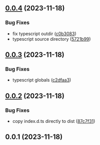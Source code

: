 ## [0.0.4](https://github.com/nsaunders/html/compare/v0.0.3...v0.0.4) (2023-11-18)


### Bug Fixes

* fix typescript outdir ([c0b3083](https://github.com/nsaunders/html/commit/c0b30834515e7ce86a97a44201cc1b8b0c2b2a58))
* typescript source directory ([5721b99](https://github.com/nsaunders/html/commit/5721b99e9a9d65aa5a3853c18f3a975f36bb1847))

## [0.0.3](https://github.com/nsaunders/html/compare/v0.0.2...v0.0.3) (2023-11-18)


### Bug Fixes

* typescript globals ([c2dfaa3](https://github.com/nsaunders/html/commit/c2dfaa3e6925abd60f18fd45698bdd95c52a561e))

## [0.0.2](https://github.com/nsaunders/html/compare/v0.0.1...v0.0.2) (2023-11-18)


### Bug Fixes

* copy index.d.ts directly to dist ([87c7f31](https://github.com/nsaunders/html/commit/87c7f31e49d77c454808760a3a94696062d5e084))

## 0.0.1 (2023-11-18)

